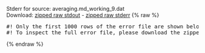 Stderr for source:  averaging.md_working_9.dat   
Download: [zipped raw stdout](averaging.md_working_9.dat.plumed_master.stdout.txt.zip) - [zipped raw stderr](averaging.md_working_9.dat.plumed_master.stderr.txt.zip) 
{% raw %}
<pre>
#! Only the first 1000 rows of the error file are shown below
#! To inspect the full error file, please download the zipped raw stderr file above
</pre>
{% endraw %}
